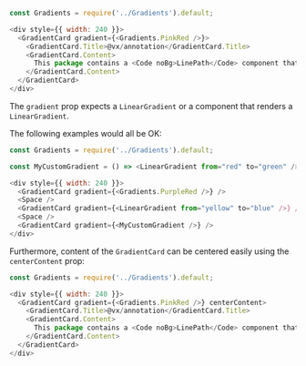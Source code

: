 ```js
const Gradients = require('../Gradients').default;

<div style={{ width: 240 }}>
  <GradientCard gradient={<Gradients.PinkRed />}>
    <GradientCard.Title>@vx/annotation</GradientCard.Title>
    <GradientCard.Content>
      This package contains a <Code noBg>LinePath</Code> component that can do stuff. This is an example description.
    </GradientCard.Content>
  </GradientCard>
</div>
```

The `gradient` prop expects a `LinearGradient` or a component that renders a `LinearGradient`.

The following examples would all be OK:
```js
const Gradients = require('../Gradients').default;

const MyCustomGradient = () => <LinearGradient from="red" to="green" />;

<div style={{ width: 240 }}>
  <GradientCard gradient={<Gradients.PurpleRed />} />
  <Space />
  <GradientCard gradient={<LinearGradient from="yellow" to="blue" />} />
  <Space />
  <GradientCard gradient={<MyCustomGradient />} />
</div>
```

Furthermore, content of the `GradientCard` can be centered easily using the `centerContent` prop:
```js
const Gradients = require('../Gradients').default;

<div style={{ width: 240 }}>
  <GradientCard gradient={<Gradients.PinkRed />} centerContent>
    <GradientCard.Title>@vx/annotation</GradientCard.Title>
    <GradientCard.Content>
      This package contains a <Code noBg>LinePath</Code> component that can do stuff. This is an example description.
    </GradientCard.Content>
  </GradientCard>
</div>
```
